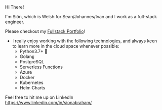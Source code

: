 Hi There!

I'm Siôn, which is Welsh for Sean/Johannes/Ivan and I work as a full-stack engineer.

Please checkout my [Fullstack Portfolio](https://github.com/SionAbes/fullstack-portfolio)!

- I really enjoy working with the following technologies, and always keen to learn more in the cloud space whenever possible:
	- Python3.7+ :snake:
	- Golang
	- PostgreSQL
	- Serverless Functions
	- Azure
	- Docker
	- Kubernetes
	- Helm Charts


Feel free to hit me up on LinkedIn https://www.linkedin.com/in/sionabraham/
